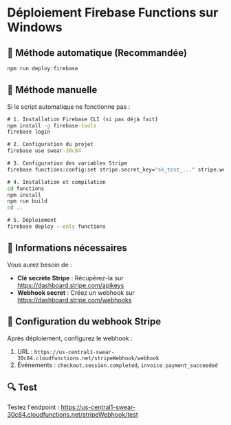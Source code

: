 # Déploiement Firebase Functions sur Windows

## 🚀 Méthode automatique (Recommandée)

```cmd
npm run deploy:firebase
```

## 🔧 Méthode manuelle

Si le script automatique ne fonctionne pas :

```cmd
# 1. Installation Firebase CLI (si pas déjà fait)
npm install -g firebase-tools
firebase login

# 2. Configuration du projet
firebase use swear-30c84

# 3. Configuration des variables Stripe
firebase functions:config:set stripe.secret_key="sk_test_..." stripe.webhook_secret="whsec_..."

# 4. Installation et compilation
cd functions
npm install
npm run build
cd ..

# 5. Déploiement
firebase deploy --only functions
```

## 🔑 Informations nécessaires

Vous aurez besoin de :
- **Clé secrète Stripe** : Récupérez-la sur https://dashboard.stripe.com/apikeys
- **Webhook secret** : Créez un webhook sur https://dashboard.stripe.com/webhooks

## 🎯 Configuration du webhook Stripe

Après déploiement, configurez le webhook :
1. URL : `https://us-central1-swear-30c84.cloudfunctions.net/stripeWebhook/webhook`
2. Événements : `checkout.session.completed`, `invoice.payment_succeeded`

## 🔍 Test

Testez l'endpoint : https://us-central1-swear-30c84.cloudfunctions.net/stripeWebhook/test